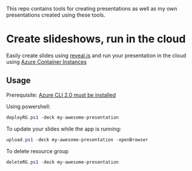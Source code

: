 This repo contains tools for creating presentations as well as my own presentations created using these tools.

# Create slideshows, run in the cloud

Easily create slides using [reveal.js](https://github.com/hakimel/reveal.js/) and run your presentation in the cloud using [Azure Container Instances](https://docs.microsoft.com/en-us/azure/container-instances/)

## Usage
Prerequisite: [Azure CLI 2.0 must be installed](https://docs.microsoft.com/en-us/cli/azure/install-azure-cli?view=azure-cli-latest)

Using powershell:
```powershell
deployRG.ps1 -deck my-awesome-presentation
```

To update your slides while the app is running:
```powershell
upload.ps1 -deck my-awesome-presentation -openBrowser
```

To delete resource group
```powershell
deleteRG.ps1 -deck my-awesome-presentation
```